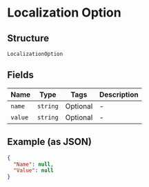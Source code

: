 
# Localization Option

## Structure

`LocalizationOption`

## Fields

| Name | Type | Tags | Description |
|  --- | --- | --- | --- |
| `name` | `string` | Optional | - |
| `value` | `string` | Optional | - |

## Example (as JSON)

```json
{
  "Name": null,
  "Value": null
}
```

